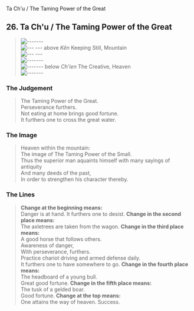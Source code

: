 Ta Ch'u / The Taming Power of the Great
## 26. Ta Ch'u / The Taming Power of the Great
> ![-------](../images/yangU.gif)   
> ![--- ---](../images/yinU.gif) above _Kên_ Keeping Still, Mountain  
> ![--- ---](../images/yinU.gif)   
> ![-------](../images/yangU.gif)   
> ![-------](../images/yangU.gif) below _Ch'ien_ The Creative, Heaven  
> ![-------](../images/yangU.gif)
### The Judgement
> The Taming Power of the Great.  
 Perseverance furthers.  
 Not eating at home brings good fortune.  
 It furthers one to cross the great water.
### The Image
> Heaven within the mountain:  
 The image of The Taming Power of the Small.  
 Thus the superior man aquaints himself with many sayings of antiquity  
 And many deeds of the past,  
 In order to strengthen his character thereby.
### The Lines

 > **Change at the beginning means:**  
 Danger is at hand. It furthers one to desist.
 > **Change in the second place means:**  
 The axletrees are taken from the wagon.
 > **Change in the third place means:**  
 A good horse that follows others.  
 Awareness of danger,  
 With perseverance, furthers.  
 Practice chariot driving and armed defense daily.  
 It furthers one to have somewhere to go.
 > **Change in the fourth place means:**  
 The headboard of a young bull.  
 Great good fortune.
 > **Change in the fifth place means:**  
 The tusk of a gelded boar.  
 Good fortune.
 > **Change at the top means:**  
 One attains the way of heaven. Success.



